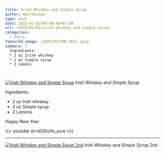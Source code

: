 ```yaml
---
title: Irish Whiskey and Simple Syrup
author: Amirmasoud
type: post
date: 2025-01-01T00:00:00+07:00
url: /2025/01/01/irish-whiskey-and-simple-syrup/
categories:
  - Story
featured_image: /2025/01/IMG_0621.jpeg
summary: |
  Ingredients:
  * 2 oz Irish whiskey
  * 2 oz Simple syrup
  * 2 Lemons

---
```


[![Irish Whiskey and Simple Syrup](/2025/01/IMG_0621.jpeg)](/2025/01/IMG_0621.jpeg)
*Irish Whiskey and Simple Syrup*

Ingredients:

* 2 oz Irish whiskey
* 2 oz Simple syrup
* 2 Lemons

Happy New Year.

{{< youtube id=dGlSoHx_pcw >}}

---

[![Irish Whiskey and Simple Syrup 2nd](/2025/01/IMG_0627.jpeg)](/2025/01/IMG_0627.jpeg)
*Irish Whiskey and Simple Syrup 2nd*
